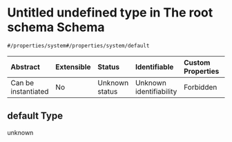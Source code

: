 # Untitled undefined type in The root schema Schema

```txt
#/properties/system#/properties/system/default
```



| Abstract            | Extensible | Status         | Identifiable            | Custom Properties | Additional Properties | Access Restrictions | Defined In                                                                                |
| :------------------ | :--------- | :------------- | :---------------------- | :---------------- | :-------------------- | :------------------ | :---------------------------------------------------------------------------------------- |
| Can be instantiated | No         | Unknown status | Unknown identifiability | Forbidden         | Allowed               | none                | [configuration.schema.json*](../schemas/configuration.schema.json "open original schema") |

## default Type

unknown
